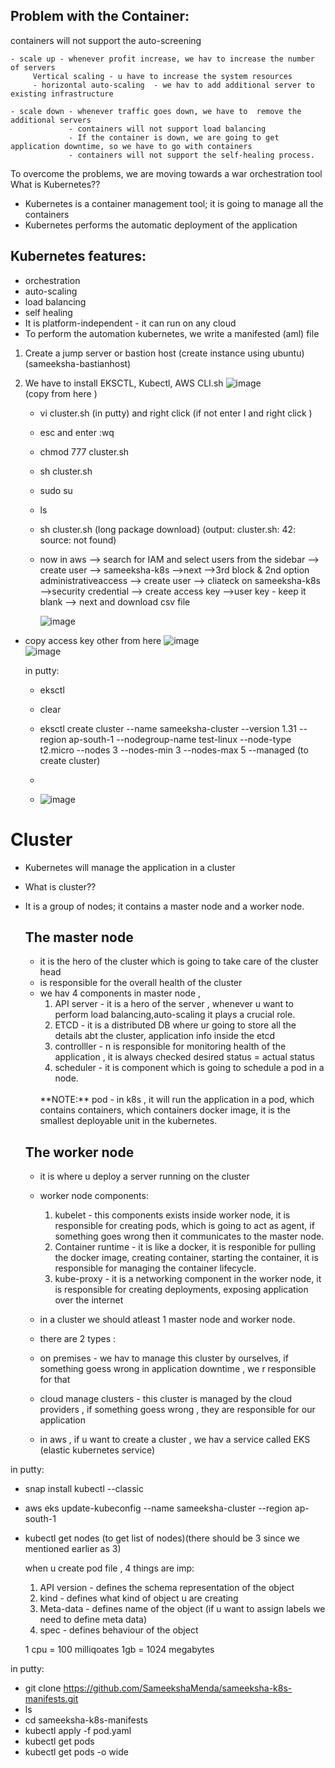Problem with the Container:
--------------------------
containers will not support the auto-screening
```
- scale up - whenever profit increase, we hav to increase the number of servers
     Vertical scaling - u have to increase the system resources
     - horizontal auto-scaling  - we hav to add additional server to existing infrastructure
```
```
- scale down - whenever traffic goes down, we have to  remove the additional servers
             - containers will not support load balancing
             - If the container is down, we are going to get application downtime, so we have to go with containers
             - containers will not support the self-healing process.
```
To overcome the problems, we are moving towards a war orchestration tool
<br>
What is Kubernetes??
+ Kubernetes is a container management tool; it is going to manage all the containers
+ Kubernetes performs the automatic deployment of the application

Kubernetes features:
---------------------
+ orchestration
+ auto-scaling
+ load balancing
+ self healing
+ It is platform-independent - it can run on any cloud
+ To perform the automation kubernetes, we write a manifested (aml) file


1. Create a jump server or bastion host  (create instance using ubuntu) (sameeksha-bastianhost)

2. We have to install EKSCTL, Kubectl, AWS CLI.sh
   ![image](https://github.com/user-attachments/assets/f1dbb659-26a0-4ddb-b82e-29524cc48be4) <br> (copy from here )
   - vi cluster.sh (in putty) and right click (if not enter I and right click )
   - esc and enter :wq
   - chmod 777 cluster.sh
   - sh cluster.sh
   - sudo su
   - ls
   - sh cluster.sh (long package download) (output: cluster.sh: 42: source: not found)
   - now in aws --> search for IAM and select users from the sidebar --> create user --> sameeksha-k8s -->next -->3rd block & 2nd option administrativeaccess --> create user --> cliateck on sameeksha-k8s -->security credential --> create access key -->user key - keep it blank --> next and download csv file

     ![image](https://github.com/user-attachments/assets/be8f6a57-e0c6-485f-bb64-cd212bec3ef4)
  - copy access key other from here
     ![image](https://github.com/user-attachments/assets/803d06cd-787f-42de-80e3-2c96c7972019)
    <br>
     ![image](https://github.com/user-attachments/assets/ef2754d6-0a68-4c75-964f-f279df0c8129)

     in putty:
     - eksctl
     - clear
     - eksctl create cluster --name sameeksha-cluster --version 1.31 --region ap-south-1 --nodegroup-name test-linux --node-type t2.micro --nodes 3 --nodes-min 3 --nodes-max 5 --managed  (to create cluster)
     - 
   
     - ![image](https://github.com/user-attachments/assets/a757acfc-6553-4bc3-a028-1eec04b04051)

Cluster
=======
- Kubernetes will manage the application in a cluster
- What is cluster??
- It is a group of nodes; it contains a master node and a worker node.
  
   The master node
   -----------
  - it is the hero of the cluster which is going to take care of the cluster head
  - is responsible for the overall health of the cluster
  - we hav 4 components in master node ,
    1. API server - it is a hero of the server , whenever u want to perform load balancing,auto-scaling it plays a crucial role.
    2. ETCD - it is a distributed DB where ur going to store all the details abt the cluster, application info inside the etcd
    3. controlller - n is responsible for monitoring health of the application , it is always checked  desired status = actual status
    4. scheduler - it is component which is going to schedule a pod in a node.
    <br>
    **NOTE:** pod - in k8s , it will run the application in a pod, which contains containers, which containers docker image, it is the smallest deployable unit in  the kubernetes.
  
   The worker node
   -----------
  - it is where u deploy a server running on the cluster
  - worker node components:
    1. kubelet - this components exists inside worker node, it is responsible for creating pods, which is going to act as agent, if something goes wrong then it communicates to the master node.
    2. Container runtime - it is like a docker, it is responible for pulling the docker image, creating container, starting the container, it is responsible for managing the container lifecycle.
    3. kube-proxy - it is a networking component in the worker node, it is responsible for creating deployments, exposing application over the internet
 
  - in a cluster we should atleast 1 master node and worker node.
  - there are 2 types :
  - on premises - we hav to manage this cluster by ourselves, if something goess wrong in application downtime , we r responsible for that
  - cloud manage clusters - this cluster is managed by the cloud providers , if something goess wrong , they are responsible for our application
  - in aws , if u want to create a cluster , we hav a service called EKS (elastic kubernetes service)

 in putty:
 
  - snap install kubectl --classic
  - aws eks update-kubeconfig --name sameeksha-cluster --region ap-south-1
  - kubectl get nodes (to get list of nodes)(there should be 3 since we mentioned earlier as 3)

     when u create pod file , 4 things are imp:
    1. API version - defines the schema representation of the object
    2. kind - defines what kind of object u are creating
    3. Meta-data - defines name of the object (if u want to assign labels we need to define meta data)
    4. spec - defines behaviour of the object
   
    1 cpu = 100 milliqoates
    1gb = 1024 megabytes

in putty:

- git clone https://github.com/SameekshaMenda/sameeksha-k8s-manifests.git
- ls
- cd sameeksha-k8s-manifests
- kubectl apply -f pod.yaml
- kubectl get pods
-  kubectl get pods -o wide

